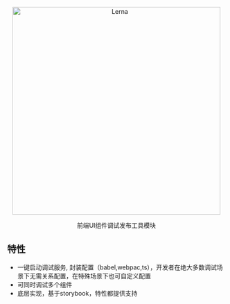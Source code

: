 
<p align="center">
  <img alt="Lerna" src="http://lc-cj3ctxdw.cn-n1.lcfile.com/650b2962e00df497f54f.png" width="480">

<p align="center">
  前端UI组件调试发布工具模块
</p>

## 特性
* 一键启动调试服务, 封装配置（babel,webpac,ts），开发者在绝大多数调试场景下无需关系配置，在特殊场景下也可自定义配置
* 可同时调试多个组件
* 底层实现，基于storybook，特性都提供支持
